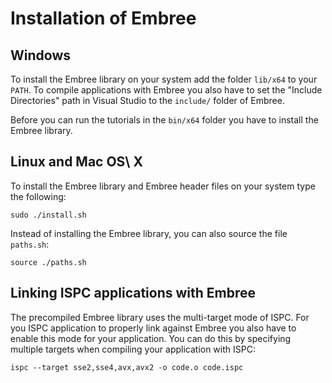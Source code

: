 Installation of Embree
======================

Windows
-------

To install the Embree library on your system add the folder `lib/x64` to
your `PATH`. To compile applications with Embree you also have to set
the "Include Directories" path in Visual Studio to the `include/` folder
of Embree.

Before you can run the tutorials in the `bin/x64` folder you have to
install the Embree library.

Linux and Mac OS\ X
-------------------

To install the Embree library and Embree header files on your system
type the following:

    sudo ./install.sh

Instead of installing the Embree library, you can also source the file
`paths.sh`:

    source ./paths.sh

Linking ISPC applications with Embree
-------------------------------------

The precompiled Embree library uses the multi-target mode of ISPC. For
you ISPC application to properly link against Embree you also have to
enable this mode for your application. You can do this by specifying
multiple targets when compiling your application with ISPC:

    ispc --target sse2,sse4,avx,avx2 -o code.o code.ispc

